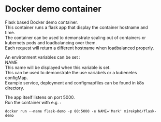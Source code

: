 # Docker demo container 
Flask based Docker demo container.  
This container runs a flask app that display the container hostname and time.  
The container can be used to demonstrate scaling out of containers or kubernets pods and loadbalancing over them.  
Each request will return a different hostname when loadbalanced properly.

An environment variables can be set :   
NAME   
This name will be displayed when this variable is set.   
This can be used to demonstrate the use variabels or a kubenetes configMap.  
Example service, deployment and configmapfiles can be found in k8s directory.

The app itself listens on port 5000.   
Run the container with e.g. :

    docker run --name flask-demo -p 80:5000 -e NAME='Mark' mirekphd/flask-demo
